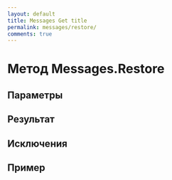 ```yaml
---
layout: default
title: Messages Get title
permalink: messages/restore/
comments: true
---
```

# Метод Messages.Restore

## Параметры

## Результат

## Исключения

## Пример
```csharp

```
